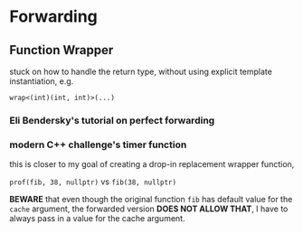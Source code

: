 # Forwarding

## Function Wrapper

stuck on how to handle the return type, without using explicit template instantiation, e.g.

`wrap<(int)(int, int)>(...)`

### Eli Bendersky's tutorial on perfect forwarding

### modern C++ challenge's timer function

this is closer to my goal of creating a drop-in replacement wrapper function,

`prof(fib, 38, nullptr)` vs `fib(38, nullptr)`

**BEWARE** that even though the original function `fib` has default value for the `cache` argument,
the forwarded version **DOES NOT ALLOW THAT**, I have to always pass in a value for the cache argument.
